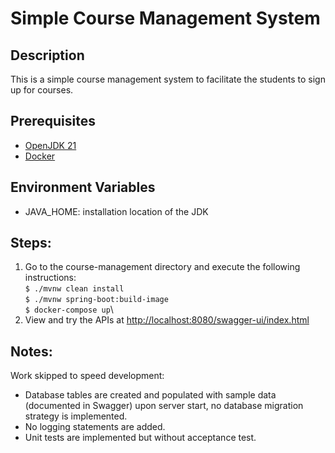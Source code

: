 # Simple Course Management System

## Description

This is a simple course management system to facilitate the students to
sign up for courses.

## Prerequisites

* [OpenJDK 21](https://openjdk.org/projects/jdk/21/)
* [Docker](https://www.docker.com/)

## Environment Variables

* JAVA_HOME: installation location of the JDK

## Steps:

1. Go to the course-management directory and execute the following instructions:\
   ```$ ./mvnw clean install```\
   ```$ ./mvnw spring-boot:build-image```\
   ```$ docker-compose up```\
2. View and try the APIs at <http://localhost:8080/swagger-ui/index.html>

## Notes:

Work skipped to speed development:

* Database tables are created and populated with sample data (documented in Swagger) upon server start, no database
  migration strategy is implemented.
* No logging statements are added.
* Unit tests are implemented but without acceptance test. 
